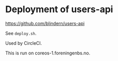 # Deployment of users-api

https://github.com/blindern/users-api

See `deploy.sh`.

Used by CircleCI.

This is run on coreos-1.foreningenbs.no.
